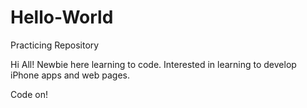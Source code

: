 # Hello-World
Practicing Repository

Hi All!  Newbie here learning to code.  Interested in learning to develop iPhone apps and web pages.

Code on!



